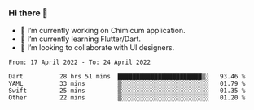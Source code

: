### Hi there 👋

<!--
**devcat37/devcat37** is a ✨ _special_ ✨ repository because its `README.md` (this file) appears on your GitHub profile.-->


- 🔭 I’m currently working on Chimicum application.
- 🌱 I’m currently learning Flutter/Dart.
- 👯 I’m looking to collaborate with UI designers.
<!-- - 🤔 I’m looking for help with ... -->

<!--START_SECTION:waka-->

```text
From: 17 April 2022 - To: 24 April 2022

Dart          28 hrs 51 mins  ███████████████████████▒░   93.46 %
YAML          33 mins         ▒░░░░░░░░░░░░░░░░░░░░░░░░   01.79 %
Swift         25 mins         ▒░░░░░░░░░░░░░░░░░░░░░░░░   01.35 %
Other         22 mins         ▒░░░░░░░░░░░░░░░░░░░░░░░░   01.20 %
```

<!--END_SECTION:waka-->
